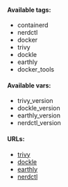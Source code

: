 #### Available tags:
- containerd
- nerdctl
- docker
- trivy
- dockle
- earthly
- docker_tools

#### Available vars:
- trivy_version
- dockle_version
- earthly_version
- nerdctl_version

#### URLs:
- [trivy](https://github.com/aquasecurity/trivy/releases)
- [dockle](https://github.com/goodwithtech/dockle/releases)
- [earthly](https://github.com/earthly/earthly/releases)
- [nerdctl](https://github.com/containerd/nerdctl/releases)
